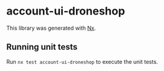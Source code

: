 # account-ui-droneshop

This library was generated with [Nx](https://nx.dev).

## Running unit tests

Run `nx test account-ui-droneshop` to execute the unit tests.
